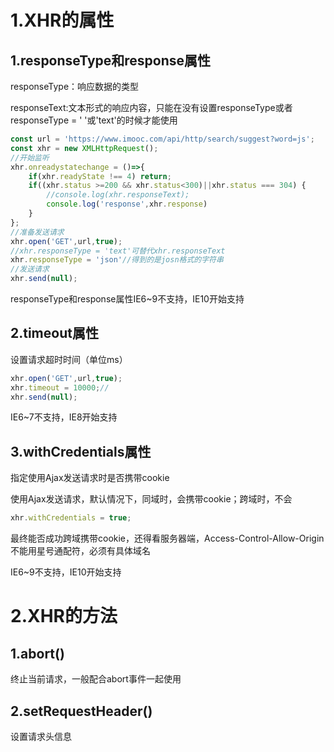 # 1.XHR的属性

## 1.responseType和response属性

responseType：响应数据的类型

responseText:文本形式的响应内容，只能在没有设置responseType或者responseType = ' '或'text'的时候才能使用

```javascript
const url = 'https://www.imooc.com/api/http/search/suggest?word=js';
const xhr = new XMLHttpRequest();
//开始监听
xhr.onreadystatechange = ()=>{
    if(xhr.readyState !== 4) return;
    if((xhr.status >=200 && xhr.status<300)||xhr.status === 304) {
        //console.log(xhr.responseText);
        console.log('response',xhr.response)
    }
};
//准备发送请求
xhr.open('GET',url,true);
//xhr.responseType = 'text'可替代xhr.responseText
xhr.responseType = 'json'//得到的是josn格式的字符串
//发送请求
xhr.send(null);
```

responseType和response属性IE6~9不支持，IE10开始支持

## 2.timeout属性

设置请求超时时间（单位ms）

```javascript
xhr.open('GET',url,true);
xhr.timeout = 10000;//
xhr.send(null);
```

IE6~7不支持，IE8开始支持

## 3.withCredentials属性

指定使用Ajax发送请求时是否携带cookie

使用Ajax发送请求，默认情况下，同域时，会携带cookie；跨域时，不会

```javascript
xhr.withCredentials = true;
```

最终能否成功跨域携带cookie，还得看服务器端，Access-Control-Allow-Origin  不能用星号通配符，必须有具体域名

IE6~9不支持，IE10开始支持

# 2.XHR的方法

## 1.abort()

终止当前请求，一般配合abort事件一起使用

## 2.setRequestHeader()

设置请求头信息



